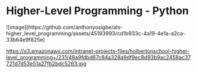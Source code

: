 <h1>Higher-Level Programming - Python</h1>
![image](https://github.com/anthonyosigbe/alx-higher_level_programming/assets/45193993/cd1b933c-4a19-4e1a-a2ca-33b64e9f825e)

https://s3.amazonaws.com/intranet-projects-files/holbertonschool-higher-level_programming+/231/48a9fdbd67c84a328a9df9ec8d93b9ac2458ac37721d7d53e51a27fb2bdc5263.jpg
